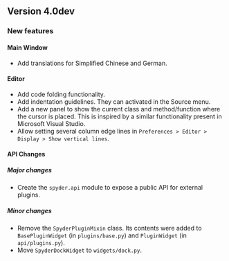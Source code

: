 ## Version 4.0dev

### New features

#### Main Window

* Add translations for Simplified Chinese and German.

#### Editor
* Add code folding functionality.
* Add indentation guidelines. They can activated in the Source
  menu.
* Add a new panel to show the current class and method/function
  where the cursor is placed. This is inspired by a similar
  functionality present in Microsoft Visual Studio. 
* Allow setting several column edge lines in
  `Preferences > Editor > Display > Show vertical lines`.

#### API Changes

##### Major changes
* Create the `spyder.api` module to expose a public API for external
  plugins.

##### Minor changes
* Remove the `SpyderPluginMixin` class. Its contents were added to
  `BasePluginWidget` (in `plugins/base.py`) and `PluginWidget` (in
  `api/plugins.py`).
* Move `SpyderDockWidget` to `widgets/dock.py`.